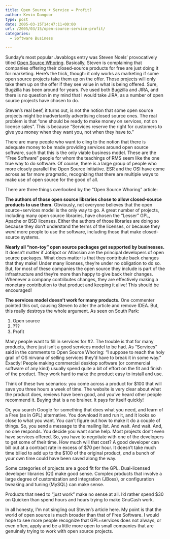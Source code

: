 ```yaml
---
title: Open Source + Service = Profit?
author: Kevin Dangoor
type: post
date: 2005-03-15T14:47:11+00:00
url: /2005/03/15/open-source-service-profit/
categories:
  - Software Business

---
```

Sunday&#8217;s most popular Javablogs entry was Steven Noels&#8217; provocatively titled [Open Source Whoring][1]. Basically, Steven is complaining that companies offering their closed-source products for free are just doing it for marketing. Here&#8217;s the trick, though: it only works as marketing if some open source projects take them up on the offer. Those projects will only take them up on the offer if they see value in what is being offered. Sure, Bugzilla has been around for years. I&#8217;ve used both Bugzilla and JIRA, and there is no question in my mind that I would take JIRA, as a number of open source projects have chosen to do.

Steven&#8217;s real beef, it turns out, is not the notion that some open source projects might be inadvertantly advertising closed source ones. The real problem is that &#8220;one should be ready to make money on services, not on license sales&#8221;. This is because &#8220;Services reserve the right for customers to give you money when they want you, not when they have to.&#8221;

There are many people who want to cling to the notion that there is adequate money to be made providing services around open source software, such that this is the only viable business model. These are the &#8220;Free Software&#8221; people for whom the teachings of RMS seem like the one true way to do software. Of course, there is a large group of people who more closely parallel the Open Source Initiative. ESR and the OSI have come across as far more pragmatic, recognizing that there are multiple ways to make use of open source for the good of all.

There are three things overlooked by the &#8220;Open Source Whoring&#8221; article:

**The authors of those open source libraries chose to allow closed-source products to use them.** Obviously, not everyone believes that the open source+services model is the only way to go. A great number of projects, including many open source libraries, have chosen the &#8220;Lesser&#8221; GPL, Apache or BSD licenses. Either the authors of those libraries are doing so because they don&#8217;t understand the terms of the licenses, or because they _want_ more people to use the software, including those that make closed-source systems.

**Nearly all &#8220;non-toy&#8221; open source packages get supported by businesses.** It doesn&#8217;t matter if JotSpot or Atlassian are the principal developers of open source packages. What does matter is that they contribute back changes that they make! Under many licenses, they&#8217;re under no obligation to do so. But, for most of these companies the open source they include is part of the infrastructure and they&#8217;re more than happy to give back their changes. Whenever a company contributes changes, they are effectively making a monetary contribution to that product and keeping it alive! This should be encouraged!

**The services model doesn&#8217;t work for many products.** One commenter pointed this out, causing Steven to alter the article and remove IDEA. But, this really destroys the whole argument. As seen on South Park:

  1. Open source
  2. ???
  3. Profit

Many people want to fill in services for #2. The trouble is that for many products, there just isn&#8217;t a good services model to be had. As &#8220;Services&#8221; said in the comments to Open Source Whoring: &#8220;I suppose to reach the holy grail of OS nirvana of selling services they&#8217;d have to break it in some way.&#8221; Exactly! People making commercial desktop software (or commercial software of any kind) usually spend quite a bit of effort on the fit and finish of the product. They work hard to make the product easy to install and use.

Think of these two scenarios: you come across a product for $100 that will save you three hours a week of time. The website is very clear about what the product does, reviews have been good, and you&#8217;ve heard other people recommend it. Buying that is a no brainer. It pays for itself quickly!

Or, you search Google for something that does what you need, and learn of a Free (as in GPL) alternative. You download it and run it, and it looks so close to what you want. You can&#8217;t figure out how to make it do a couple of things. So, you send a message to the mailing list. And wait. And wait. And, no one responds. You decide you want some help. Most projects don&#8217;t even have services offered. So, you have to negotiate with one of the developers to get some of their time. How much will that cost? A good developer can bill out at a contract rate in excess of $70 per hour. It doesn&#8217;t take much time billed to add up to the $100 of the original product, _and_ a bunch of your own time could have been saved along the way.

Some categories of projects are a good fit for the GPL. Dual-licensed developer libraries (Qt) make good sense. Complex products that involve a large degree of customization and integration (JBoss), or configuration tweaking and tuning (MySQL) can make sense.

Products that need to &#8220;just work&#8221; make no sense at all. I&#8217;d rather spend $30 on Quicken than spend hours and hours trying to make GnuCash work.

In all honesty, I&#8217;m not singling out Steven&#8217;s article here. My point is that the world of open source is much broader than that of Free Software. I would hope to see more people recognize that GPL+services does not always, or even often, apply and be a little more open to small companies that are genuinely trying to work with open source projects.

 [1]: http://blogs.cocoondev.org/stevenn/archives/002924.html "Outer Web Thought Log: Open Source Whoring"